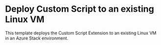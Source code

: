 # Deploy Custom Script to an existing Linux VM

This template deploys the Custom Script Extension to an existing Linux VM in an Azure Stack environment.
